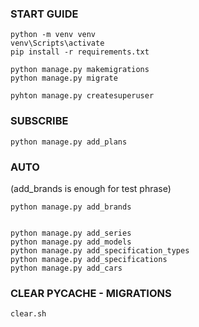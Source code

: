 ### START GUIDE

```
python -m venv venv
venv\Scripts\activate
pip install -r requirements.txt

python manage.py makemigrations
python manage.py migrate

pyhton manage.py createsuperuser
```

### SUBSCRIBE

```
python manage.py add_plans
```


### AUTO

(add_brands is enough for test phrase)
```
python manage.py add_brands


python manage.py add_series
python manage.py add_models
python manage.py add_specification_types
python manage.py add_specifications
python manage.py add_cars
```

### CLEAR PYCACHE - MIGRATIONS

```
clear.sh
```